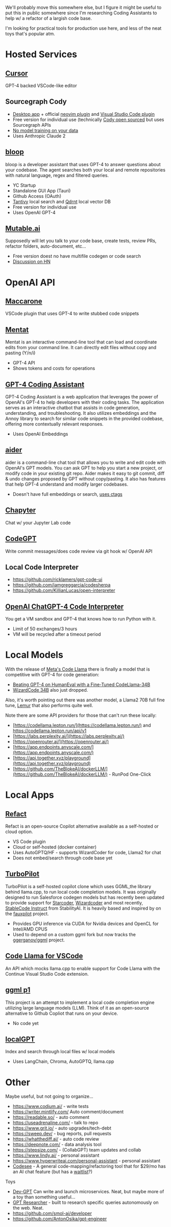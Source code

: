 We'll probably move this somewhere else, but I figure it might be useful to put this in public somewhere since I'm researching Coding Assistants to help w/ a refactor of a largish code base.

I'm looking for practical tools for production use here, and less of the neat toys that's popular atm.

# Hosted Services

## [Cursor](https://www.cursor.so/)
GPT-4 backed VSCode-like editor

## Sourcegraph Cody
* [Desktop app](https://sourcegraph.com/get-cody) + official [neovim plugin](https://github.com/sourcegraph/sg.nvim) and [Visual Studio Code plugin](https://marketplace.visualstudio.com/items?itemName=sourcegraph.cody-ai)
* Free version for individual use (technically [Cody open sourced](https://news.ycombinator.com/item?id=35339010) but uses Sourcegraph APIs
* [No model training on your data](https://about.sourcegraph.com/terms/cody-notice)
* Uses Anthropic Claude 2

## [bloop](https://bloop.ai/)
bloop is a developer assistant that uses GPT-4 to answer questions about your codebase. The agent searches both your local and remote repositories with natural language, regex and filtered queries.
* YC Startup
* Standalone GUI App (Tauri)
* Github Access (OAuth)
* [Tantivy](https://github.com/quickwit-oss/tantivy) local search and [Qdrnt](https://github.com/qdrant/qdrant) local vector DB
* Free version for individual use
* Uses OpenAI GPT-4

## [Mutable.ai](https://mutable.ai/)
Supposedly will let you talk to your code base, create tests, review PRs, refactor folders, auto-document, etc...
* Free version doest no have multifile codegen or code search
* [Discussion on HN](https://news.ycombinator.com/item?id=30458465)

# OpenAI API

## [Maccarone](https://github.com/bsilverthorn/maccarone)
VSCode plugin that uses GPT-4 to write stubbed code snippets

## [Mentat](https://github.com/biobootloader/mentat)
Mentat is an interactive command-line tool that can load and coordinate edits from your command line. It can directly edit files without copy and pasting (Y/n/i)
* GPT-4 API
* Shows tokens and costs for operations

## [GPT-4 Coding Assistant](https://github.com/alfiedennen/GPT-4-coding-assistant)
GPT-4 Coding Assistant is a web application that leverages the power of OpenAI's GPT-4 to help developers with their coding tasks. The application serves as an interactive chatbot that assists in code generation, understanding, and troubleshooting. It also utilizes embeddings and the Annoy library to search for similar code snippets in the provided codebase, offering more contextually relevant responses.
* Uses OpenAI Embeddings

## [aider](https://github.com/paul-gauthier/aider)
aider is a command-line chat tool that allows you to write and edit code with OpenAI's GPT models. You can ask GPT to help you start a new project, or modify code in your existing git repo. Aider makes it easy to git commit, diff & undo changes proposed by GPT without copy/pasting. It also has features that help GPT-4 understand and modify larger codebases.
* Doesn't have full embeddings or search, [uses ctags](https://aider.chat/docs/ctags.html)

## [Chapyter](https://github.com/chapyter/chapyter)
Chat w/ your Jupyter Lab code

## [CodeGPT](https://github.com/appleboy/codegpt)
Write commit messages/does code review via git hook w/ OpenAI API

## Local Code Interpreter
* https://github.com/ricklamers/gpt-code-ui
* https://github.com/iamgreggarcia/codesherpa
* https://github.com/KillianLucas/open-interpreter

## [OpenAI ChatGPT-4 Code Interpreter](https://chat.openai.com/?model=gpt-4-code-interpreter)
You get a VM sandbox and GPT-4 that knows how to run Python with it.
* Limit of 50 exchanges/3 hours
* VM will be recycled after a timeout period


# Local Models
With the release of [Meta's Code Llama](https://about.fb.com/news/2023/08/code-llama-ai-for-coding/) there is finally a model that is competitive with GPT-4 for code generation:
* [Beating GPT-4 on HumanEval with a Fine-Tuned CodeLlama-34B](https://www.phind.com/blog/code-llama-beats-gpt4)
* [WizardCode 34B](https://twitter.com/WizardLM_AI/status/1695396881218859374) also just dropped.

Also, it's worth pointing out there was another model, a Llama2 70B full fine tune, [Lemur](https://github.com/OpenLemur/Lemur) that also performs quite well.

Note there are some API providers for those that can't run these locally:
* [https://codellama.lepton.run/](https://codellama.lepton.run/) and https://codellama.lepton.run/api/v1
* [https://labs.perplexity.ai/](https://labs.perplexity.ai/)
* [https://openrouter.ai/](https://openrouter.ai/)
* [https://app.endpoints.anyscale.com/](https://app.endpoints.anyscale.com/)
* [https://api.together.xyz/playground](https://api.together.xyz/playground)
* [https://github.com/TheBlokeAI/dockerLLM/](https://github.com/TheBlokeAI/dockerLLM/) - RunPod One-Click

# Local Apps

## [Refact](https://github.com/smallcloudai/refact)
Refact is an open-source Copilot alternative available as a self-hosted or cloud option.
* VS Code plugin
* Cloud or self-hosted (docker container)
* Uses AutoGPTQ/HF - supports WizardCoder for code, Llama2 for chat
* Does not embed/search through code base yet

## [TurboPilot](https://github.com/ravenscroftj/turbopilot)
TurboPilot is a self-hosted copilot clone which uses GGML,the library behind llama.cpp, to run local code completion models. It was originally designed to run Salesforce codegen models but has recently been updated to provide support for [Starcoder](https://huggingface.co/blog/starcoder), [Wizardcoder](https://github.com/nlpxucan/WizardLM/tree/main/WizardCoder) and most recently, [StableCode Instruct](https://stability.ai/blog/stablecode-llm-generative-ai-coding) from StabilityAI. It is heavily based and inspired by on the [fauxpilot](https://github.com/fauxpilot/fauxpilot) project.

* Provides GPU inference via CUDA for Nvidia devices and OpenCL for Intel/AMD CPUS
* Used to depend on a custom ggml fork but now tracks the [ggerganov/ggml](https://github.com/ggerganov/ggml) project.

## [Code Llama for VSCode](https://github.com/xNul/code-llama-for-vscode)
An API which mocks llama.cpp to enable support for Code Llama with the Continue Visual Studio Code extension.

## [ggml p1](https://github.com/ggml-org/p1/discussions/1)
This project is an attempt to implement a local code completion engine utilizing large language models (LLM).
Think of it as an open-source alternative to Github Copliot that runs on your device.
* No code yet

## [localGPT](https://github.com/PromtEngineer/localGPT)
Index and search through local files w/ local models
* Uses LangChain, Chroma, AutoGPTQ, llama.cpp

# Other
Maybe useful, but not going to organize...
* https://www.codium.ai/ - write tests
* https://writer.mintlify.com/ Auto comment/document
* https://readable.so/ - auto comment
* https://useadrenaline.com/ - talk to repo
* https://www.grit.io/ - auto upgrades/tech-debt
* https://sweep.dev/ - bug reports, pull requests
* https://whatthediff.ai/ - auto code review
* https://deepnote.com/ - data analysis tool
* https://stepsize.com/ - (CollabGPT) team updates and collab
* https://www.lindy.ai/ - personal assistant
* https://www.hyperwriteai.com/personal-assistant - personal assistant
* [Codesee](https://www.codesee.io/) - A general code-mapping/refactoring tool that for $29/mo has an AI chat feature (but has a [waitlist](https://www.codesee.io/ai)?) 

Toys
* [Dev-GPT](https://github.com/jina-ai/dev-gpt)
Can write and launch microservices. Neat, but maybe more of a toy than something useful...
* [GPT Researcher](https://github.com/assafelovic/gpt-researcher) - built to research specific queries autonomously on the web. Neat.
* https://github.com/smol-ai/developer
* https://github.com/AntonOsika/gpt-engineer